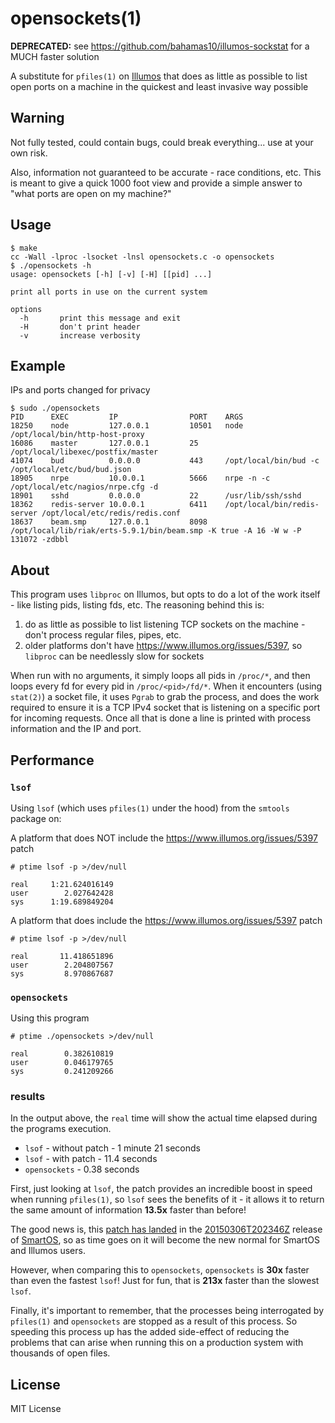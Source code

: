 opensockets(1)
==============

**DEPRECATED:** see https://github.com/bahamas10/illumos-sockstat for a MUCH
faster solution

A substitute for `pfiles(1)` on [Illumos][0] that does as
little as possible to list open ports on a machine in the quickest and
least invasive way possible

Warning
-------

Not fully tested, could contain bugs, could break everything... use at your
own risk.

Also, information not guaranteed to be accurate - race conditions, etc.  This
is meant to give a quick 1000 foot view and provide a simple answer to "what
ports are open on my machine?"

Usage
-----

    $ make
    cc -Wall -lproc -lsocket -lnsl opensockets.c -o opensockets
    $ ./opensockets -h
    usage: opensockets [-h] [-v] [-H] [[pid] ...]

    print all ports in use on the current system

    options
      -h       print this message and exit
      -H       don't print header
      -v       increase verbosity

Example
-------

IPs and ports changed for privacy

    $ sudo ./opensockets
    PID      EXEC         IP                PORT    ARGS
    18250    node         127.0.0.1         10501   node /opt/local/bin/http-host-proxy
    16086    master       127.0.0.1         25      /opt/local/libexec/postfix/master
    41074    bud          0.0.0.0           443     /opt/local/bin/bud -c /opt/local/etc/bud/bud.json
    18905    nrpe         10.0.0.1          5666    nrpe -n -c /opt/local/etc/nagios/nrpe.cfg -d
    18901    sshd         0.0.0.0           22      /usr/lib/ssh/sshd
    18362    redis-server 10.0.0.1          6411    /opt/local/bin/redis-server /opt/local/etc/redis/redis.conf
    18637    beam.smp     127.0.0.1         8098    /opt/local/lib/riak/erts-5.9.1/bin/beam.smp -K true -A 16 -W w -P 131072 -zdbbl

About
-----

This program uses `libproc` on Illumos, but opts to do a lot of the work itself -
like listing pids, listing fds, etc.  The reasoning behind this is:

1. do as little as possible to list listening TCP sockets on the machine - don't process regular files, pipes, etc.
2. older platforms don't have https://www.illumos.org/issues/5397, so `libproc` can be needlessly slow for sockets

When run with no arguments, it simply loops all pids in `/proc/*`, and then
loops every fd for every pid in `/proc/<pid>/fd/*`.  When it encounters (using
`stat(2)`) a socket file, it uses `Pgrab` to grab the process, and does the
work required to ensure it is a TCP IPv4 socket that is listening on a specific
port for incoming requests.  Once all that is done a line is printed with
process information and the IP and port.

Performance
-----------

### `lsof`

Using `lsof` (which uses `pfiles(1)` under the hood) from the `smtools` package on:

A platform that does NOT include the https://www.illumos.org/issues/5397 patch

```
# ptime lsof -p >/dev/null

real     1:21.624016149
user        2.027642428
sys      1:19.689849204
```

A platform that does include the https://www.illumos.org/issues/5397 patch

```
# ptime lsof -p >/dev/null

real       11.418651896
user        2.204807567
sys         8.970867687
```

### `opensockets`

Using this program

```
# ptime ./opensockets >/dev/null

real        0.382610819
user        0.046179765
sys         0.241209266
```

### results

In the output above, the `real` time will show the actual time elapsed during
the programs execution.

- `lsof` - without patch - 1 minute 21 seconds
- `lsof` - with patch - 11.4 seconds
- `opensockets` - 0.38 seconds

First, just looking at `lsof`, the patch provides an incredible boost in speed
when running `pfiles(1)`, so `lsof` sees the benefits of it - it allows it to
return the same amount of information **13.5x** faster than before!

The good news is, this [patch has landed][2] in the [20150306T202346Z][3]
release of [SmartOS][1], so as time goes on it will become the new
normal for SmartOS and Illumos users.

However, when comparing this to `opensockets`, `opensockets` is **30x** faster
than even the fastest `lsof`!  Just for fun, that is **213x** faster than the
slowest `lsof`.

Finally, it's important to remember, that the processes being interrogated by
`pfiles(1)` and `opensockets` are stopped as a result of this process.  So
speeding this process up has the added side-effect of reducing the problems
that can arise when running this on a production system with thousands
of open files.

License
-------

MIT License

[0]: http://illumos.org
[1]: http://smartos.org
[2]: https://github.com/illumos/illumos-gate/commit/d907f8b938aec9d8b57fdb15c241b98641b8b052
[3]: https://us-east.manta.joyent.com/Joyent_Dev/public/SmartOS/20150306T202346Z/index.html
